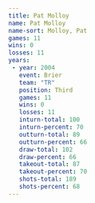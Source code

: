 ```yaml
---
title: Pat Molloy
name: Pat Molloy
name-sort: Molloy, Pat
games: 11
wins: 0
losses: 11
years:
 - year: 2004
   event: Brier
   team: "TR"
   position: Third
   games: 11
   wins: 0
   losses: 11
   inturn-total: 100
   inturn-percent: 70
   outturn-total: 89
   outturn-percent: 66
   draw-total: 102
   draw-percent: 66
   takeout-total: 87
   takeout-percent: 70
   shots-total: 189
   shots-percent: 68
---
```

